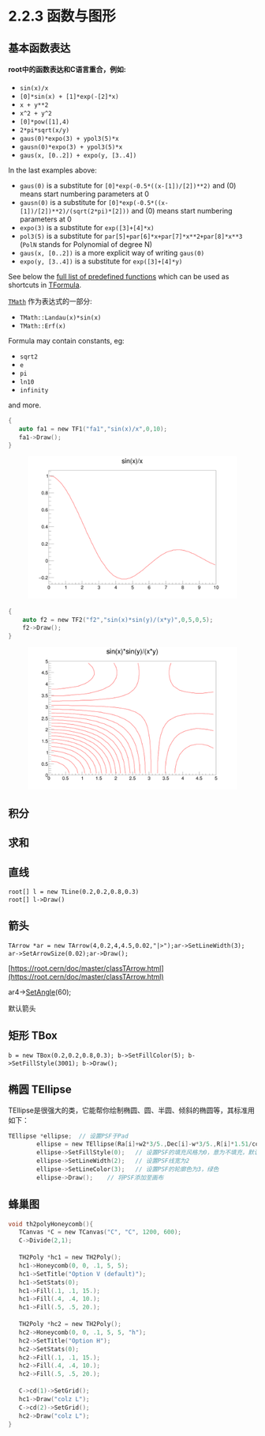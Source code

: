 # 2.2.3 函数与图形

## 基本函数表达

#### root中的函数表达和C语言重合，例如:

* `sin(x)/x`
* `[0]*sin(x) + [1]*exp(-[2]*x)`
* `x + y**2`
* `x^2 + y^2`
* `[0]*pow([1],4)`
* `2*pi*sqrt(x/y)`
* `gaus(0)*expo(3) + ypol3(5)*x`
* `gausn(0)*expo(3) + ypol3(5)*x`
* `gaus(x, [0..2]) + expo(y, [3..4])`

In the last examples above:

* `gaus(0)` is a substitute for `[0]*exp(-0.5*((x-[1])/[2])**2)` and (0) means start numbering parameters at 0
* `gausn(0)` is a substitute for `[0]*exp(-0.5*((x-[1])/[2])**2)/(sqrt(2*pi)*[2]))` and (0) means start numbering parameters at 0
* `expo(3)` is a substitute for `exp([3]+[4]*x)`
* `pol3(5)` is a substitute for `par[5]+par[6]*x+par[7]*x**2+par[8]*x**3` (`PolN` stands for Polynomial of degree N)
* `gaus(x, [0..2])` is a more explicit way of writing `gaus(0)`
* `expo(y, [3..4])` is a substitute for `exp([3]+[4]*y)`

See below the [full list of predefined functions](https://root.cern/doc/master/classTFormula.html#FormulaFuncs) which can be used as shortcuts in [TFormula](https://root.cern/doc/master/classTFormula.html).

[`TMath`](https://root.cern/doc/master/namespaceTMath.html) 作为表达式的一部分:

* `TMath::Landau(x)*sin(x)`
* `TMath::Erf(x)`

Formula may contain constants, eg:

* `sqrt2`
* `e`
* `pi`
* `ln10`
* `infinity`

and more.



```c
{
   auto fa1 = new TF1("fa1","sin(x)/x",0,10);
   fa1->Draw();
}
```

<figure><img src="../.gitbook/assets/pict1_TF1_001.png" alt="" width="563"><figcaption></figcaption></figure>





```c
{
    auto f2 = new TF2("f2","sin(x)*sin(y)/(x*y)",0,5,0,5);
    f2->Draw();
}
```

<figure><img src="../.gitbook/assets/pict1_TF2_001.png" alt="" width="563"><figcaption></figcaption></figure>

## 积分



## 求和







## 直线

```
root[] l = new TLine(0.2,0.2,0.8,0.3)
root[] l->Draw()
```



## 箭头

```
TArrow *ar = new TArrow(4,0.2,4,4.5,0.02,"|>");ar->SetLineWidth(3); ar->SetArrowSize(0.02);ar->Draw();
```

[https://root.cern/doc/master/classTArrow.html](https://root.cern/doc/master/classTArrow.html)

ar4->[SetAngle](https://root.cern/doc/master/classTArrow.html#ad886bbbcd364d46c38db01fa91080ca5)(60);



默认箭头





## 矩形 TBox



```
b = new TBox(0.2,0.2,0.8,0.3); b->SetFillColor(5); b->SetFillStyle(3001); b->Draw();
```







## 椭圆 TEllipse

TEllipse是很强大的类，它能帮你绘制椭圆、圆、半圆、倾斜的椭圆等，其标准用如下：

```c
TEllipse *ellipse;  // 设置PSF于Pad
        ellipse = new TEllipse(Ra[i]+w2*3/5.,Dec[i]-w*3/5.,R[i]*1.51/cos(Dec[i]/57.3),R[i]*1.51,0,270,60);   // TEllipse(椭圆在Pad中的横坐标,纵坐标,长轴,短轴,phimax,phimin,theta)
        ellipse->SetFillStyle(0);   // 设置PSF的填充风格为0，意为不填充，默认不填充
        ellipse->SetLineWidth(2);   // 设置PSF线宽为2
        ellipse->SetLineColor(3);   // 设置PSF的轮廓色为3，绿色
        ellipse->Draw();    // 将PSF添加至画布

```

## 蜂巢图



```c
void th2polyHoneycomb(){
   TCanvas *C = new TCanvas("C", "C", 1200, 600);
   C->Divide(2,1);
 
   TH2Poly *hc1 = new TH2Poly();
   hc1->Honeycomb(0, 0, .1, 5, 5);
   hc1->SetTitle("Option V (default)");
   hc1->SetStats(0);
   hc1->Fill(.1, .1, 15.);
   hc1->Fill(.4, .4, 10.);
   hc1->Fill(.5, .5, 20.);
 
   TH2Poly *hc2 = new TH2Poly();
   hc2->Honeycomb(0, 0, .1, 5, 5, "h");
   hc2->SetTitle("Option H");
   hc2->SetStats(0);
   hc2->Fill(.1, .1, 15.);
   hc2->Fill(.4, .4, 10.);
   hc2->Fill(.5, .5, 20.);
 
   C->cd(1)->SetGrid();
   hc1->Draw("colz L");
   C->cd(2)->SetGrid();
   hc2->Draw("colz L");
}
```














